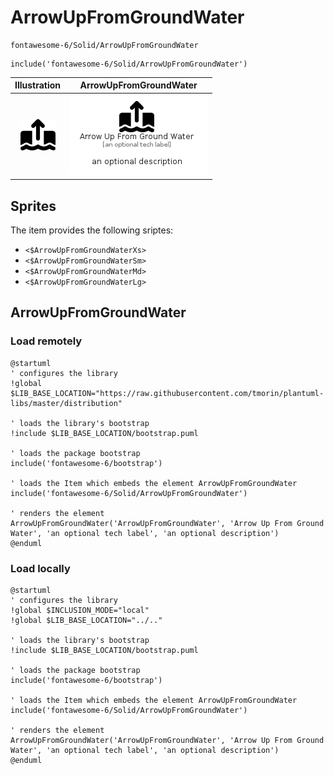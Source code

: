 # ArrowUpFromGroundWater


```text
fontawesome-6/Solid/ArrowUpFromGroundWater
```

```text
include('fontawesome-6/Solid/ArrowUpFromGroundWater')
```



| Illustration | ArrowUpFromGroundWater |
| :---: | :---: |
| ![illustration for Illustration](../../fontawesome-6/Solid/ArrowUpFromGroundWater.png) | ![illustration for ArrowUpFromGroundWater](../../fontawesome-6/Solid/ArrowUpFromGroundWater.Local.png) |



## Sprites
The item provides the following sriptes:

- `<$ArrowUpFromGroundWaterXs>`
- `<$ArrowUpFromGroundWaterSm>`
- `<$ArrowUpFromGroundWaterMd>`
- `<$ArrowUpFromGroundWaterLg>`





## ArrowUpFromGroundWater

### Load remotely
```plantuml
@startuml
' configures the library
!global $LIB_BASE_LOCATION="https://raw.githubusercontent.com/tmorin/plantuml-libs/master/distribution"

' loads the library's bootstrap
!include $LIB_BASE_LOCATION/bootstrap.puml

' loads the package bootstrap
include('fontawesome-6/bootstrap')

' loads the Item which embeds the element ArrowUpFromGroundWater
include('fontawesome-6/Solid/ArrowUpFromGroundWater')

' renders the element
ArrowUpFromGroundWater('ArrowUpFromGroundWater', 'Arrow Up From Ground Water', 'an optional tech label', 'an optional description')
@enduml
```

### Load locally
```plantuml
@startuml
' configures the library
!global $INCLUSION_MODE="local"
!global $LIB_BASE_LOCATION="../.."

' loads the library's bootstrap
!include $LIB_BASE_LOCATION/bootstrap.puml

' loads the package bootstrap
include('fontawesome-6/bootstrap')

' loads the Item which embeds the element ArrowUpFromGroundWater
include('fontawesome-6/Solid/ArrowUpFromGroundWater')

' renders the element
ArrowUpFromGroundWater('ArrowUpFromGroundWater', 'Arrow Up From Ground Water', 'an optional tech label', 'an optional description')
@enduml
```

